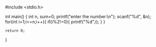 #include <stdio.h>

int main()
{
    int n, sum=0;
    printf("enter the number:\n");
    scanf("%d", &n);
    for(int i=1;i<=n;i++){
        if(i%2!=0){
            printf("%d",i);
        }
    }

    return 0;
}
